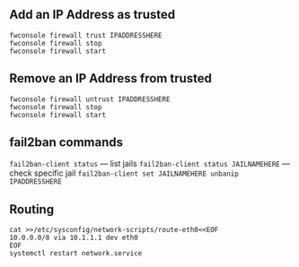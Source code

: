 ## Add an IP Address as trusted
```
fwconsole firewall trust IPADDRESSHERE
fwconsole firewall stop
fwconsole firewall start
```

## Remove an IP Address from trusted
```
fwconsole firewall untrust IPADDRESSHERE
fwconsole firewall stop
fwconsole firewall start
```

## fail2ban commands
`fail2ban-client status` — list jails
`fail2ban-client status JAILNAMEHERE` — check specific jail
`fail2ban-client set JAILNAMEHERE unbanip IPADDRESSHERE`

## Routing
```
cat >>/etc/sysconfig/network-scripts/route-eth0<<EOF
10.0.0.0/8 via 10.1.1.1 dev eth0
EOF
systemctl restart network.service
```
